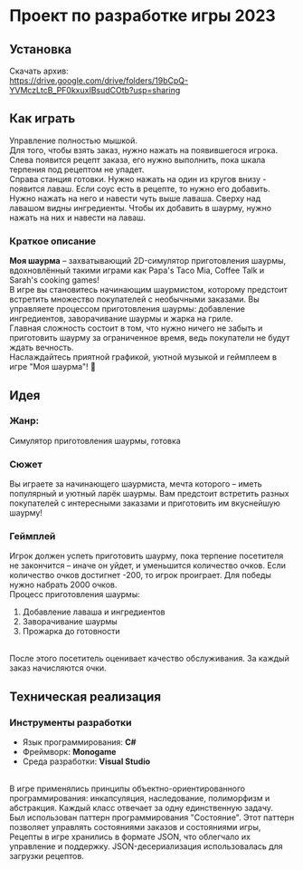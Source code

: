 ﻿# Проект по разработке игры 2023

## Установка
Скачать архив:
<br>
https://drive.google.com/drive/folders/19bCpQ-YVMczLtcB_PF0kxuxIBsudCOtb?usp=sharing

## Как играть
Управление полностью мышкой. 
<br>
Для того, чтобы взять заказ, нужно нажать на появившегося игрока.
Слева появится рецепт заказа, его нужно выполнить,
пока шкала терпения под рецептом не упадет.
<br>
Справа станция готовки. 
Нужно нажать на один из кругов внизу - появится лаваш.
Если соус есть в рецепте, то нужно его добавить.
Нужно нажать на него и навести чуть выше лаваша.
Сверху над лавашом видны ингредиенты. 
Чтобы их добавить в шаурму, нужно нажать на них и навести на лаваш.
<br>

### Краткое описание
**Моя шаурма** – захватывающий 2D-симулятор приготовления шаурмы,
вдохновлённый такими играми как Papa's Taco Mia, Coffee Talk и Sarah's cooking games!
<br>
В игре вы становитесь начинающим шаурмистом, которому предстоит встретить множество покупателей с необычными заказами.
Вы управляете процессом приготовления шаурмы: добавление ингредиентов,
заворачивание шаурмы и жарка на гриле.
<br>
Главная сложность состоит в том, что нужно ничего не забыть и приготовить шаурму за ограниченное время,
ведь покупатели не будут ждать вечность.
<br>
Наслаждайтесь приятной графикой, уютной музыкой и геймплеем в игре "Моя шаурма"! 🌯

## Идея

### Жанр:
Симулятор приготовления шаурмы, готовка

### Сюжет
Вы играете за начинающего шаурмиста, мечта которого – иметь популярный и уютный ларёк шаурмы. Вам предстоит встретить разных покупателей с интересными заказами и приготовить им вкуснейшую шаурму!

### Геймплей
Игрок должен успеть приготовить шаурму, пока терпение посетителя не закончится – иначе он уйдет, и уменьшится количество очков. Если количество очков достигнет -200, то игрок проиграет.
Для победы нужно набрать 2000 очков.
<br>
Процесс приготовления шаурмы:
1. Добавление лаваша и ингредиентов
2. Заворачивание шаурмы
3. Прожарка до готовности
<br>
После этого посетитель оценивает качество обслуживания. За каждый заказ начисляются очки.


## Техническая реализация

### Инструменты разработки
* Язык программирования: **C#**
* Фреймворк: **Monogame**
* Среда разработки: **Visual Studio**
<br>
В игре применялись принципы объектно-ориентированного программирования:
инкапсуляция, наследование, полиморфизм и абстракция.
Каждый класс отвечает за одну единственную задачу.
<br>
Был использован паттерн программирования "Состояние".
Этот паттерн позволяет управлять состояниями заказов и состояниями игры, 
<br>
Рецепты в игре хранились в формате JSON, что облегчало их управление и поддержку.
JSON-десериализация использовалась для загрузки рецептов. 
